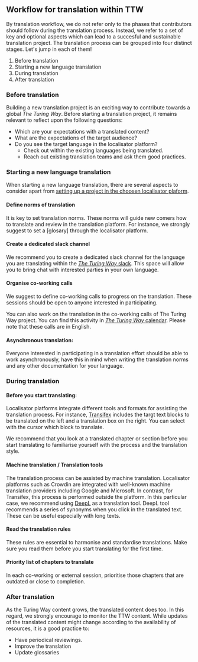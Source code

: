 ## Workflow for translation within TTW

By translation workflow, we do not refer only to the phases that contributors should follow during the translation process. Instead, we refer to a set of key and optional aspects which can lead to a succesful and sustainable translation project. The translation process can be grouped into four distinct stages. Let's jump in each of them!

1. Before translation
2. Starting a new language translation
3. During translation
4. After translation

### Before translation

Building a new translation project is an exciting way to contribute towards a global _The Turing Way_. Before starting a translation project, it remains relevant to reflect upon the following questions:
- Which are your expectations with a translated content? 
- What are the expectations of the target audience?
- Do you see the target language in the localisator platform?
    - Check out within the existing languages being translated. 
    - Reach out existing translation teams and ask them good practices.

### Starting a new language translation 

When starting a new language translation, there are several aspects to consider apart from [setting up a project in the choosen localisator plaform]().

#### Define norms of translation

It is key to set translation norms. These norms will guide new comers how to translate and review in the translation platform. For instance,  we strongly suggest to set a [glosary] through the localisator platform. 

#### Create a dedicated slack channel

We recommend you to create a dedicated slack channel for the language you are translating within the [_The Turing Way_ slack](theturingway.slack.com). This space will allow you to bring chat with interested parties in your own language. 

#### Organise co-working calls

We suggest to define co-working calls to progress on the translation. These sessions should be open to anyone interested in participating.

You can also work on the translation in the co-working calls of The Turing Way project. You can find this activity in [_The Turing Way_ calendar](https://calendar.google.com/calendar?cid=dGhldHVyaW5nd2F5QGdtYWlsLmNvbQ). Please note that these calls are in English.

#### Asynchronous translation:

Everyone interested in participating in a translation effort should be able to work asynchronously, have this in mind when writing the translation norms and any other documentation for your language.

### During translation

#### Before you start translating: 
Localisator platforms integrate different tools and formats for assisting the translation process. For instance, [Transifex](https://www.transifex.com/) includes the targt text blocks to be translated on the left and a translation box on the right. You can select with the cursor which block to translate. 

We recommend that you look at a translated chapter or section before you start translating to familiarise yourself with the process and the translation style.

#### Machine translation / Translation tools

The translation process can be assisted by machine translation. Localisator platforms such as Crowdin are  integrated with well-known machine translation providers including Google and Microsoft. In contrast, for Transifex, this process is performed outside the platform. In this particular case, we recommend using [DeepL](https://www.deepl.com/) as a translation tool. DeepL tool recommends a series of synonyms when you click in the translated text. These can be useful especially with long texts. 

#### Read the translation rules

These rules are essential to harmonise and standardise translations. Make sure you read them before you start translating for the first time.

#### Priority list of chapters to translate
In each co-working or external session, prioritise those chapters that are outdated or close to completion.


### After translation

As the Turing Way content grows, the translated content does too. In this regard, we strongly encourage to monitor the TTW content. While updates of the translated content might change according to the availability of resources, it is a good practice to:
* Have periodical reviewings. 
* Improve the translation
* Update glossaries

